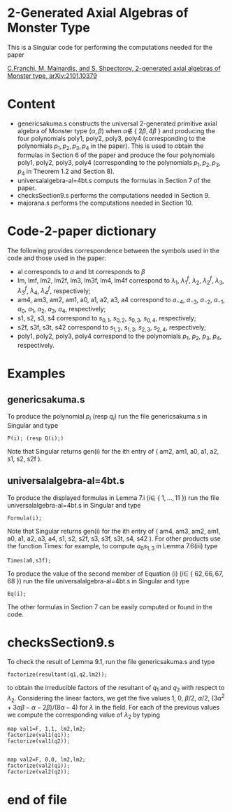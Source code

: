 # 2-Generated Axial Algebras of Monster Type

This is a Singular code for performing the computations needed for the paper 

[C.Franchi, M. Mainardis, and S. Shpectorov, 2-generated axial algebras of Monster type, arXiv:2101.10379](https://doi.org/10.48550/arXiv.2101.10379)

# Content

- genericsakuma.s constructs the universal 2-generated primitive axial algebra of Monster type $(\alpha, \beta)$ when $\alpha\not \in$ { $2\beta, 4\beta$ } and producing the four polynomials poly1, poly2, poly3, poly4 (corresponding to the polynomials $p_1,p_2,p_3, p_4$ in the paper). This is used to obtain the formulas in Section 6 of the paper and produce the four polynomials poly1, poly2, poly3, poly4 (corresponding to the polynomials $p_1,p_2,p_3, p_4$ in Theorem 1.2 and Section 8).
- universalalgebra-al=4bt.s computs the formulas in Section 7 of the paper.
- checksSection9.s performs the computations needed in Section 9.
- majorana.s performs the computations needed in Section 10.

# Code-2-paper dictionary

The following provides correspondence between the symbols used in the code and those used in the paper:
- al corresponds to $\alpha$ and bt corresponds to $\beta$
- lm, lmf, lm2, lm2f, lm3, lm3f, lm4, lm4f correspond to $\lambda_1$, $\lambda_1^f$, $\lambda_2$, $\lambda_2^f$, $\lambda_3$, $\lambda_3^f$, $\lambda_4$, $\lambda_4^f$,  respectively;
- am4, am3, am2, am1, a0, a1, a2, a3, a4 correspond to $a_{-4}$, $a_{-3}$, $a_{-2}$, $a_{-1}$, $a_0$, $a_1$, $a_2$, $a_3$, $a_4$, respectively;
- s1, s2, s3, s4 correspond to $s_{0,1}$, $s_{0,2}$, $s_{0,3}$, $s_{0,4}$, respectively;
- s2f, s3f, s3t, s42 correspond to $s_{1,2}$, $s_{1,3}$, $s_{2,3}$, $s_{2,4}$, respectively;
- poly1, poly2, poly3, poly4 correspond to the polynomials $p_1$, $p_2$, $p_3$, $p_4$,  respectively.
 

# Examples

## genericsakuma.s

To produce the polynomial $p_i$ (resp $q_i$)  run the file genericsakuma.s in Singular and type

    P(i); (resp Q(i);)

Note that Singular returns gen(i) for the ith entry of ( am2, am1, a0, a1, a2, s1, s2, s2f ).   

## universalalgebra-al=4bt.s

To produce the displayed formulas in Lemma 7.i ($i \in$ { $1,..., 11$ }) run the file universalalgebra-al=4bt.s in Singular  and  type

    Formula(i);    

Note that Singular returns gen(i) for the ith entry of ( am4, am3, am2, am1, a0, a1, a2, a3, a4, s1, s2, s2f, s3, s3f, s3t, s4, s42 ). 
For other products use the function Times: for example, to compute $a_0s_{1,3}$ in Lemma 7.6(iii) type

    Times(a0,s3f);

To produce the value of the second member of Equation (i) ($i \in$ { $62, 66, 67, 68$ }) run the file universalalgebra-al=4bt.s in Singular  and  type

    Eq(i);    

The other formulas in Section 7 can be easily computed or found in the code.  

# checksSection9.s

To check the result of Lemma 9.1, run the file genericsakuma.s and type
 
    factorize(resultant(q1,q2,lm2)); 
    
to obtain the irreducible factors of the resultant of $q_1$ and $q_2$ with respect to $\lambda_2$. Considering the linear factors, we get the five values $1$, $0$, $\beta/2$, $\alpha/2$, $(3\alpha^2+3\alpha\beta-\alpha-2\beta)/(8\alpha-4)$ for $\lambda$ in the field.
For each of the previous values we compute the corresponding value of $\lambda_2$ by typing

    map val1=F, 1,1, lm2,lm2;
    factorize(val1(q1)); 
    factorize(val1(q2)); 


    map val2=F, 0,0, lm2,lm2; 
    factorize(val2(q1));  
    factorize(val2(q2));  

# end of file
